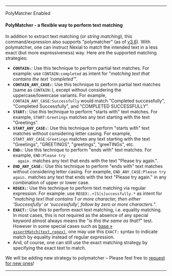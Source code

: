 <hr/>

<div class="collapsible-teaser" onclick="toggleContent('collapsible-content')" title="click to read more about PolyMatcher">
  PolyMatcher Enabled 
</div>

<div class="collapsible-content">
<h4><b>PolyMatcher</b> - a flexible way to perform text matching</h4>
<p>
In addition to extract text matching (or <em>string matching</em>), this command/expression also supports "polymatcher" 
(as of <a href="../release/nexial-core-v3.6.changelog">v3.6</a>). With polymatcher, one can instruct Nexial to match the 
intended text in a less exact (but more expressiveness) way. Here are the supported matching strategies:
</p>
<ul>
  <li>
  <b><code>CONTAIN:</code></b>: Use this technique to perform partial text matches. For example: use 
  <code>CONTAIN:completed</code> as intent for "<em>matching text that contains the text ‘completed’</em>".
  </li>
  <li>
  <b><code>CONTAIN_ANY_CASE:</code></b>: Use this technique to perform partial text matches (same as 
  <code>CONTAIN:</code>), except without considering the uppercase/lowercase variants. For example, 
  <code>CONTAIN_ANY_CASE:Successfully</code> would match "Completed successfully", "Completed Successfully", and 
  "COMPLETED SUCCESSFULLY".
  </li>
  <li>
  <b><code>START:</code></b>: Use this technique to perform "starts with" text matches. For example, 
  <code>START:Greetings</code> matches any text starting with the text "Greetings".
  </li>
  <li>
  <b><code>START_ANY_CASE:</code></b>: Use this technique to perform "starts with" text matches without considering 
  letter casing. For example, <code>START_ANY_CASE:Greetings</code> matches any text starting with the text 
  "Greetings", "GREETINGS", "greetings", "greeTINGs", etc.
  </li>
  <li>
  <b><code>END:</code></b>: Use this technique to perform "ends with" text matches. For example, <code>END:Please try 
  again.</code> matches any text that ends with the text "Please try again.".
  </li>
  <li>
  <b><code>END_ANY_CASE:</code></b>: Use this technique to perform "ends with" text matches without considering letter 
  casing. For example, <code>END_ANY_CASE:Please try again.</code> matches any text that ends with the text "Please 
  try again." in any combination of upper or lower case.
  </li>
  <li>
  <b><code>REGEX:</code></b>: Use this technique to perform text matching via regular expression. For example: use 
  <code>REGEX:.+[S|s]uccessfully.*</code> as intent for "<em>matching text that contains 1 or more character, then 
  either ‘Successfully’ or ‘successfully’, follow by zero or more characters.</em>".
  </li>
  <li>
  <b><code>EXACT:</code></b>: Use this to perform exact text matching, i.e. equality matching. In most cases, this is 
  not required as the absence of any special keyword almost always means the "<em>is this the same as that?</em>" test. 
  However in some special cases such as <a href="../commands/base/assertMatch(text,regex)">base » 
  <code>assertMatch(text,regex)</code></a>, one may use this <code>EXACT:</code> syntax to indicate match by equality 
  instead of regular expression.
  </li>
  <li>
  And, of course, one can still use the exact matching strategy by specifying the exact text to match.
  </li>
</ul>
<p>
We will be adding new strategy to polymatcher – Please feel free to 
<a href="https://github.com/nexiality/nexial-core/issues/new?template=feature_request.md" class="external_link" target="_nexial_link">request for new ones</a>!
</p>
</div>

<hr/>